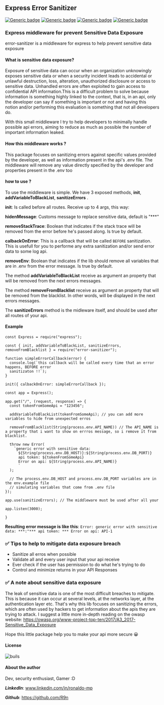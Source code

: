 ## Express Error Sanitizer

[![Generic badge](https://img.shields.io/badge/tests-passing-<COLOR>.svg)](https://shields.io/)
[![Generic badge](https://img.shields.io/badge/codestyle-standart-<COLOR>.svg)](https://shields.io/)
[![Generic badge](https://img.shields.io/badge/dependencies-1-<COLOR>.svg)](https://shields.io/)
[![Generic badge](https://img.shields.io/badge/version-1.0.0-<BLUE>.svg)](https://shields.io/)

### Express middleware for prevent **Sensitive Data Exposure**

error-sanitizer is a middleware for express to help prevent sensitive data exposure

#### What is sensitive data exposure?

Exposure of sensitive data can occur when an organization unknowingly exposes sensitive data or when a security incident leads to accidental or unlawful destruction, loss, alteration, unauthorized disclosure or access to sensitive data.
Unhandled errors are often exploited to gain access to confidential API information.This is a difficult problem to solve because information is something highly linked to the context, that is, in an api, only the developer can say if something is important or not and having this notion and/or performing this evaluation is something that not all developers do.

With this small middleware I try to help developers to minimally handle possible api errors, aiming to reduce as much as possible the number of important information leaked.

#### How this middleware works ?

This package focuses on sanitizing errors against specific values provided by the developer, as well as information present in the api's .env file.
The middleware will remove any value directly specified by the developer and properties present in the .env too

#### how to use ?

To use the middleware is simple. We have 3 exposed methods, **init**, **addVariableToBlackList**, **sanitizeErrors** .

**init**: Is called before all routes. Receive up to 4 args, this way:

**hidenMessage**: Customs message to replace sensitive data, default is "\*\*\*"

**removeStackTrace**: Boolean that indicates if the stack trace will be removed from the error before he's passed along. Is true by default.

**calbackOnError**: This is a callback that will be called `BEFORE` sanitization. This is usefull for you to performe any extra sanitization and/or send error data to some log api.

**removeEnv**: Boolean that indicates if the lib should remove all variables that are in .env from the error message. Is true by default.

The method **addVariableToBlackList** receive as argument an property that will be removed from the next errors messages.

The method **removeFromBlacklist** receive as argument an property that will be removed from the blacklist. In other words, will be displayed in the next errors messages.

The **sanitizeErrors** method is the midleware itself, and should be used after all routes of your api.

#### Example

```
const Express = require("express");

const { init, addVariableToBlackList, sanitizeErrors, removeFromBlacklist } = require("error-sanitizer");

function simpleErrorCallback(error) {
  console.log(`this callback will be called every time that an error happens, BEFORE error
  sanitizaton !!`);
}

init({ calbackOnError: simpleErrorCallback });

const app = Express();

app.get("/", (request, response) => {
  const tokenFromSomeApi = "123456";

  addVariableToBlackList(tokenFromSomeApi); // you can add more variables to hide from unexpected erros

  removeFromBlacklist(String(process.env.API_NAME)) // The API_NAME is a property that i want to show on errros message, so i remove it from blacklist.

  throw new Error(
    `generic error with sensitive data:
      ${String(process.env.DB_HOST)}:${String(process.env.DB_PORT)}
      api token: ${tokenFromSomeApi}
      Error on api: ${String(process.env.API_NAME)}
      `
  );

  // The process.env.DB_HOST and process.env.DB_PORT variables are in the env.example file
  // simulating variables that come from .env file
});

app.use(sanitizeErrors); // The middleware must be used after all your

app.listen(3000);

}
```

**Resulting error message is like this**: `Error: generic error with sensitive data: ***:"*** api token: *** Error on api: API-1`

### ✅ Tips to help to mitigate data exposure breach

- Sanitize all erros when possible
- Validate all and every user input that your api receive
- Ever check if the user has permission to do what he's trying to do
- Control and minimize returns in your API Responses

### ✅ A note about sensitive data exposure

The leak of sensitive data is one of the most difficult breaches to mitigate. This is because it can occur at several levels, at the networks layer, at the authentication layer etc.
That's why this lib focuses on sanitizing the errors, which are often used by hackers to get information about the apis they are trying to attack.
I suggest a little more in-depth reading on the owasp website: https://owasp.org/www-project-top-ten/2017/A3_2017-Sensitive_Data_Exposure

Hope this little package help you to make your api more secure 😀

#### License

![buils](https://img.shields.io/bower/l/mi)

#### About the author

Dev, security enthusiast, Gamer :D

**_LinkedIn_**: www.linkedin.com/in/ronaldo-mp

**_Github_**: https://github.com/R9n
